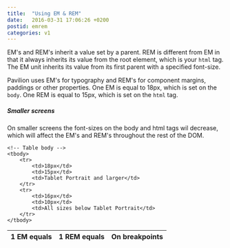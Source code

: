 ```yaml
---
title:  "Using EM & REM"
date:   2016-03-31 17:06:26 +0200
postid: emrem
categories: v1
---
```


EM's and REM's inherit a value set by a parent.
REM is different from EM in that it always inherits its value from the root element, which is your `html` tag.
The EM unit inherits its value from its first parent with a specified font-size.

Pavilion uses EM's for typography and REM's for component margins, paddings or other properties.
One EM is equal to 18px, which is set on the `body`. One REM is equal to 15px, which is set 
on the `html` tag.

##### Smaller screens
On smaller screens the font-sizes on the body and html tags wil decrease, which will affect the EM's and REM's throughout the
rest of the DOM.

<table> 
    <!-- Table head -->
    <thead> 
        <tr> 
            <th>1 EM equals</th> 
            <th>1 REM equals</th>
            <th>On breakpoints</th> 
        </tr> 
    </thead>
    
    <!-- Table body -->
    <tbody> 
        <tr> 
            <td>18px</td>
            <td>15px</td> 
            <td>Tablet Portrait and larger</td> 
        </tr>
        <tr> 
            <td>16px</td>
            <td>10px</td> 
            <td>All sizes below Tablet Portrait</td> 
        </tr>
    </tbody>
</table>
<br>
